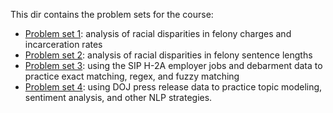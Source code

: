 This dir contains the problem sets for the course:

- [Problem set 1](https://github.com/rebeccajohnson88/qss20_slides_activities/tree/main/problemsets/01_pset1): analysis of racial disparities in felony charges and incarceration rates
- [Problem set 2](https://github.com/rebeccajohnson88/qss20_slides_activities/tree/main/problemsets/02_pset2): analysis of racial disparities in felony sentence lengths
- [Problem set 3](https://github.com/rebeccajohnson88/qss20_slides_activities/tree/main/problemsets/03_pset3): using the SIP H-2A employer jobs and debarment data to practice exact matching, regex, and fuzzy matching
- [Problem set 4](https://github.com/rebeccajohnson88/qss20_slides_activities/tree/main/problemsets/04_pset4): using DOJ press release data to practice topic modeling, sentiment analysis, and other NLP strategies.
